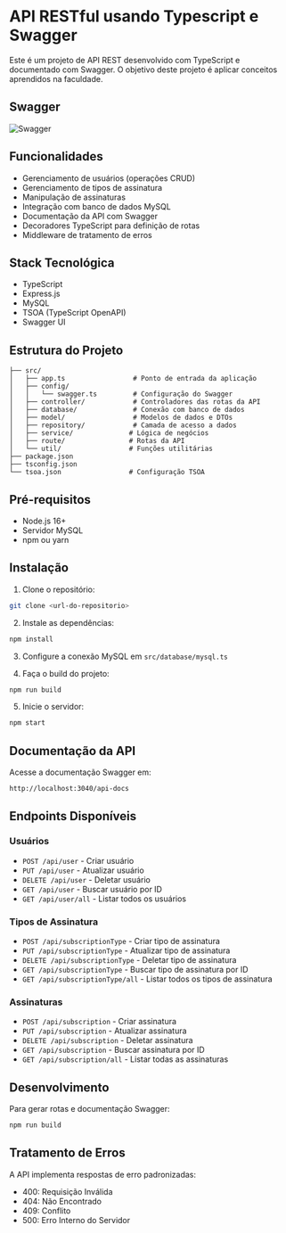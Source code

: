 # API RESTful usando Typescript e Swagger
Este é um projeto de API REST desenvolvido com TypeScript e documentado com Swagger. O objetivo deste projeto é aplicar conceitos aprendidos na faculdade.
## Swagger
![Swagger](https://github.com/nandoant/TypeScript-RESTful-API/blob/main/prints/swagger.png)

## Funcionalidades

- Gerenciamento de usuários (operações CRUD)
- Gerenciamento de tipos de assinatura
- Manipulação de assinaturas
- Integração com banco de dados MySQL 
- Documentação da API com Swagger
- Decoradores TypeScript para definição de rotas
- Middleware de tratamento de erros

## Stack Tecnológica

- TypeScript
- Express.js
- MySQL
- TSOA (TypeScript OpenAPI)
- Swagger UI

## Estrutura do Projeto

```
├── src/
│   ├── app.ts                 # Ponto de entrada da aplicação
│   ├── config/               
│   │   └── swagger.ts         # Configuração do Swagger
│   ├── controller/            # Controladores das rotas da API
│   ├── database/              # Conexão com banco de dados
│   ├── model/                 # Modelos de dados e DTOs
│   ├── repository/            # Camada de acesso a dados
│   ├── service/              # Lógica de negócios
│   ├── route/                # Rotas da API
│   └── util/                 # Funções utilitárias
├── package.json
├── tsconfig.json
└── tsoa.json                 # Configuração TSOA
```

## Pré-requisitos

- Node.js 16+
- Servidor MySQL
- npm ou yarn

## Instalação

1. Clone o repositório:
```sh
git clone <url-do-repositorio>
```

2. Instale as dependências:
```sh
npm install
```

3. Configure a conexão MySQL em `src/database/mysql.ts`

4. Faça o build do projeto:
```sh
npm run build
```

5. Inicie o servidor:
```sh
npm start
```

## Documentação da API

Acesse a documentação Swagger em:
```
http://localhost:3040/api-docs
```

## Endpoints Disponíveis

### Usuários
- `POST /api/user` - Criar usuário
- `PUT /api/user` - Atualizar usuário
- `DELETE /api/user` - Deletar usuário
- `GET /api/user` - Buscar usuário por ID
- `GET /api/user/all` - Listar todos os usuários

### Tipos de Assinatura
- `POST /api/subscriptionType` - Criar tipo de assinatura
- `PUT /api/subscriptionType` - Atualizar tipo de assinatura
- `DELETE /api/subscriptionType` - Deletar tipo de assinatura
- `GET /api/subscriptionType` - Buscar tipo de assinatura por ID
- `GET /api/subscriptionType/all` - Listar todos os tipos de assinatura

### Assinaturas
- `POST /api/subscription` - Criar assinatura
- `PUT /api/subscription` - Atualizar assinatura
- `DELETE /api/subscription` - Deletar assinatura
- `GET /api/subscription` - Buscar assinatura por ID
- `GET /api/subscription/all` - Listar todas as assinaturas

## Desenvolvimento

Para gerar rotas e documentação Swagger:
```sh
npm run build
```

## Tratamento de Erros

A API implementa respostas de erro padronizadas:
- 400: Requisição Inválida
- 404: Não Encontrado
- 409: Conflito
- 500: Erro Interno do Servidor
